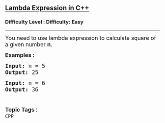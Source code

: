<h2><a href="https://www.geeksforgeeks.org/problems/lambda-expression-in-c/1?page=1&difficulty=Easy&sortBy=accuracy">Lambda Expression in C++</a></h2><h3>Difficulty Level : Difficulty: Easy</h3><hr><div class="problems_problem_content__Xm_eO"><p><span style="font-size: 18px;">You need to use lambda expression to calculate square of a given number <strong>n</strong>.</span></p>
<p><span style="font-size: 18px;"><strong>Examples :</strong></span></p>
<pre><span style="font-size: 18px;"><strong>Input: </strong>n = 5 
<strong>Output: </strong>25</span></pre>
<pre><span style="font-size: 18px;"><strong>Input: </strong>n = 6
<strong>Output: </strong>36
</span></pre></div><br><p><span style=font-size:18px><strong>Topic Tags : </strong><br><code>CPP</code>&nbsp;